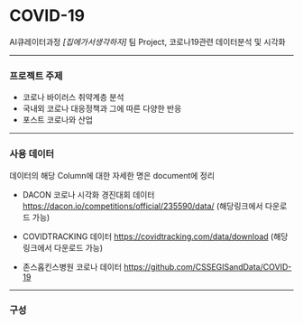 # COVID-19
AI큐레이터과정 *[집에가서생각하자]* 팀  Project,  코로나19관련 데이터분석 및 시각화
___


### 프로젝트 주제
- 코로나 바이러스 취약계층 분석
- 국내외 코로나 대응정책과 그에 따른 다양한 반응
- 포스트 코로나와 산업
___
### 사용 데이터
데이터의 해당 Column에 대한 자세한 명은 document에 정리

- DACON 코로나 시각화 경진대회 데이터
  https://dacon.io/competitions/official/235590/data/ (해당링크에서 다운로드 가능)
  
- COVIDTRACKING 데이터
  https://covidtracking.com/data/download (해당링크에서 다운로드 가능)
  
 - 존스홉킨스병원 코로나 데이터
   https://github.com/CSSEGISandData/COVID-19
 ___
 ### 구성
 

  


